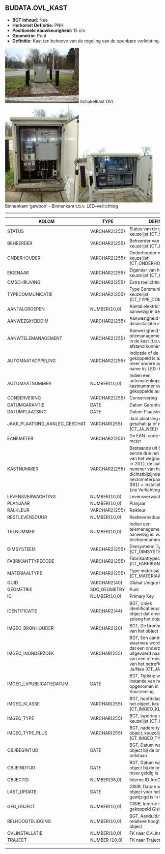 ﻿## BUDATA.OVL_KAST


* __BGT inhoud:__ Nee
* __Herkomst Definitie:__ PNH
* __Positionele nauwkeurigheid:__ 15 cm
* __Geometrie:__ Punt
* __Definitie:__ Kast ten behoeve van de regeling van de openbare verlichting.


![Schakelkast OVL](ovlkast_1.png)
Schakelkast OVL
![Binnenkant ‘gewoon’](ovlkast_2.png)![Binnenkant t.b.v. LED-verlichting](ovlkast_3.png)
Binnenkant ‘gewoon’ - Binnenkant t.b.v. LED-verlichting

***

|KOLOM                               |TYPE              |DEFINITIE|
|------                              |----              |-----    |
|STATUS                              |VARCHAR2(255)     |Status van de gegevens, keuzelijst [CT_STATUS]|
|BEHEERDER                           |VARCHAR2(255)     |Beheerder van het object, keuzelijst [CT_BEHEERDER]|
|ONDERHOUDER                         |VARCHAR2(255)     |Onderhouder van het object, keuzelijst [CT_ONDERHOUDER]|
|EIGENAAR                            |VARCHAR2(255)     |Eigenaar van het object, keuzelijst [CT_INSTANTIE]|
|OMSCHRIJVING                        |VARCHAR2(255)     |Extra toelichting|
|TYPECOMMUNICATIE                    |VARCHAR2(255)     |Type Communicatie, keuzelijst [CT_TYPE_COMMUNICATIE]|
|AANTALGROEPEN                       |NUMBER(10,0)      |Aantal elektriciteitsgroepen aanwezig in de kast|
|AANWEZGIHEIDDIM                     |VARCHAR2(255)     |Aanwezigheid van een diminstallatie in de kast|
|AANWTELEMANAGEMENT                  |VARCHAR2(255)     |Aanwezigheid van een telemanagementvoorziening in de kast (t.b.v. het op afstand kunnen instellen)|
|AUTOMAATKOPPELING                   |VARCHAR2(255)     |Indicatie of de automaat gekoppeld is aan één of meer andere automaten (met name bij LED-kasten)|
|AUTOMAATNUMMER                      |NUMBER(10,0)      |Indien een automatenkoppeling: kastnummer van de gekoppelde automaat|
|CONSERVERING                        |VARCHAR2(255)     |Conservering|
|DATUMGARANTIE                       |DATE              |Datum Garantie|
|DATUMPLAATSING                      |DATE              |Datum Plaatsing|
|JAAR_PLAATSING_AANLEG_GESCHAT       |VARCHAR(255)       |Jaar plaatsing of aanleg is geschat: ja of nee (keuzelijst [CT_JA_NEE])|
|EANEMETER                           |VARCHAR2(255)     |De EAN-code vermeld op de meter|
|KASTNUMMER                          |VARCHAR2(255)     |Bestaande uit 6 cijfers: de eerste drie het nummerdeel van het wegnummer (N201 -> 201), de laatste drie het nummer van het dichtstbijzijnde hectometerpaaltje (38,1 -> 381) = Installatienummer (zie Verlichtingsinstallatie)|
|LEVENSVERWACHTING                   |NUMBER(10,0)      |Levensverwachting|
|PLANJAAR                            |NUMBER(10,0)      |Planjaar|
|RALKLEUR                            |VARCHAR2(255)     |Ralkleur|
|RESTLEVENSDUUR                      |NUMBER(10,0)      |Restlevensduur|
|TELNUMMER                           |NUMBER(10,0)      |Indien een telemanagementvoorziening aanwezig is: wat is het telefoonnummer hiervan|
|DIMSYSTEEM                          |VARCHAR2(255)     |Dimsysteem Type, keuzelijst [CT_DIMSYSTEEM]|
|FABRIKANTTYPECODE                   |VARCHAR2(255)     |Fabrikanttypecode, keuzelijst [CT_FABRIKANT_TYPECODE]|
|MATERIAALTYPE                       |VARCHAR2(255)     |Type materiaal, keuzelijst [CT_MATERIAALTYPE]|
|GUID                                |VARCHAR2(40)      |Global Unique Identifier|
|GEOMETRIE                           |SDO_GEOMETRY      |Punt|
|ID                                  |NUMBER(10,0)      |Primary Key|
|IDENTIFICATIE                       |VARCHAR2(44)      |BGT, Uniek identificatienummer voor het object dat onveranderlijk is zolang het object bestaat|
|IMGEO_BRONHOUDER                    |VARCHAR2(20)      |BGT, De bronhoudercode van het object|
|IMGEO_INONDERZOEK                   |VARCHAR(255)      |BGT, Een aanduiding waarmee wordt aangegeven dat een onderzoek wordt uitgevoerd naar de juistheid van een of meer gegevens van het betreffende object: Ja/Nee [CT_JA_NEE] |
|IMGEO_LVPUBLICATIEDATUM             |DATE              |BGT, Tijdstip waarop deze instantie van het object is opgenomen in de Landelijke Voorziening|
|IMGEO_KLASSE                        |VARCHAR(255)      |BGT, hoofdclassificatie van het object, keuzelijst [CT_IMGEO_KLASSE]|
|IMGEO_TYPE                          |VARCHAR(255)      |BGT, typering van het object, keuzelijst [CT_IMGEO_TYPE] |
|IMGEO_TYPE_PLUS                     |VARCHAR(255)      |BGT, nadere typering van het object, keuzelijst [CT_IMGEO_TYPE_PLUS]|
|OBJBEGINTIJD                        |DATE              |BGT, Datum waarop het object bij de bronhouder is ontstaan|
|OBJEINDTIJD                         |DATE              |BGT, Datum waarop het object bij de bronhouder niet meer geldig is|
|OBJECTID                            |NUMBER(38,0)      |Interne ID ArcGIS|
|LAST_UPDATE                         |DATE              |GISIB, Datum waarop het object voor het laatst gewijzigd is in GISIB|
|GEO_OBJECT                          |NUMBER(10,0)      |GISIB, Interne ID van gekoppeld Gisib geo object|
|RELHOOGTELIGGING                    |NUMBER(10,0)      |BGT, Aanduiding voor de relatieve hoogte van het object|
|OVLINSTALLATIE                      |NUMBER(10,0)      |FK naar OVLInstallatie|
|TRAJECT                             |NUMBER (10,0)    |FK naar Traject|


***


